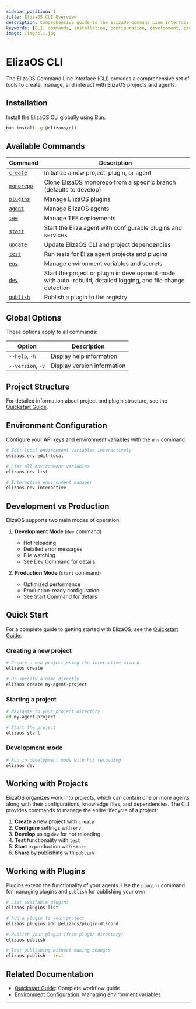 ```yaml
---
sidebar_position: 1
title: ElizaOS CLI Overview
description: Comprehensive guide to the ElizaOS Command Line Interface (CLI) tools and commands
keywords: [CLI, commands, installation, configuration, development, production, plugins, projects]
image: /img/cli.jpg
---
```


# ElizaOS CLI

The ElizaOS Command Line Interface (CLI) provides a comprehensive set of tools to create, manage, and interact with ElizaOS projects and agents.

## Installation

Install the ElizaOS CLI globally using Bun:

```bash
bun install -g @elizaos/cli
```

## Available Commands

| Command                     | Description                                                                                                    |
| --------------------------- | -------------------------------------------------------------------------------------------------------------- |
| [`create`](./create.md)     | Initialize a new project, plugin, or agent                                                                     |
| [`monorepo`](./monorepo.md) | Clone ElizaOS monorepo from a specific branch (defaults to develop)                                            |
| [`plugins`](./plugins.md)   | Manage ElizaOS plugins                                                                                         |
| [`agent`](./agent.md)       | Manage ElizaOS agents                                                                                          |
| [`tee`](./tee.md)           | Manage TEE deployments                                                                                         |
| [`start`](./start.md)       | Start the Eliza agent with configurable plugins and services                                                   |
| [`update`](./update.md)     | Update ElizaOS CLI and project dependencies                                                                    |
| [`test`](./test.md)         | Run tests for Eliza agent projects and plugins                                                                 |
| [`env`](./env.md)           | Manage environment variables and secrets                                                                       |
| [`dev`](./dev.md)           | Start the project or plugin in development mode with auto-rebuild, detailed logging, and file change detection |
| [`publish`](./publish.md)   | Publish a plugin to the registry                                                                               |

## Global Options

These options apply to all commands:

| Option            | Description                 |
| ----------------- | --------------------------- |
| `--help`, `-h`    | Display help information    |
| `--version`, `-v` | Display version information |

## Project Structure

For detailed information about project and plugin structure, see the [Quickstart Guide](../quickstart.md).

## Environment Configuration

Configure your API keys and environment variables with the `env` command:

```bash
# Edit local environment variables interactively
elizaos env edit-local

# List all environment variables
elizaos env list

# Interactive environment manager
elizaos env interactive
```

## Development vs Production

ElizaOS supports two main modes of operation:

1. **Development Mode** (`dev` command)

   - Hot reloading
   - Detailed error messages
   - File watching
   - See [Dev Command](./dev.md) for details

2. **Production Mode** (`start` command)
   - Optimized performance
   - Production-ready configuration
   - See [Start Command](./start.md) for details

## Quick Start

For a complete guide to getting started with ElizaOS, see the [Quickstart Guide](../quickstart.md).

### Creating a new project

```bash
# Create a new project using the interactive wizard
elizaos create

# Or specify a name directly
elizaos create my-agent-project
```

### Starting a project

```bash
# Navigate to your project directory
cd my-agent-project

# Start the project
elizaos start
```

### Development mode

```bash
# Run in development mode with hot reloading
elizaos dev
```

## Working with Projects

ElizaOS organizes work into projects, which can contain one or more agents along with their configurations, knowledge files, and dependencies. The CLI provides commands to manage the entire lifecycle of a project:

1. **Create** a new project with `create`
2. **Configure** settings with `env`
3. **Develop** using `dev` for hot reloading
4. **Test** functionality with `test`
5. **Start** in production with `start`
6. **Share** by publishing with `publish`

## Working with Plugins

Plugins extend the functionality of your agents. Use the `plugins` command for managing plugins and `publish` for publishing your own:

```bash
# List available plugins
elizaos plugins list

# Add a plugin to your project
elizaos plugins add @elizaos/plugin-discord

# Publish your plugin (from plugin directory)
elizaos publish

# Test publishing without making changes
elizaos publish --test
```

## Related Documentation

- [Quickstart Guide](../quickstart.md): Complete workflow guide
- [Environment Configuration](./env.md): Managing environment variables

---
